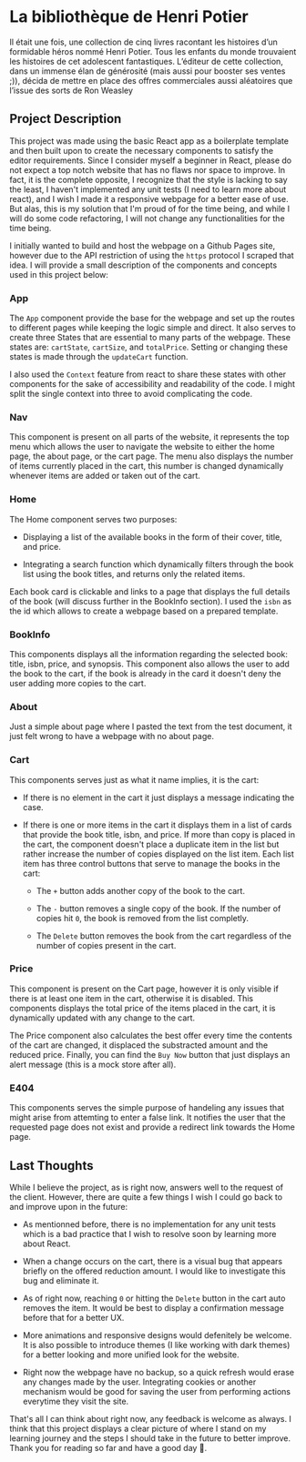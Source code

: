 # La bibliothèque de Henri Potier

Il était une fois, une collection de cinq livres racontant les histoires d’un formidable héros nommé Henri Potier. Tous les enfants du monde trouvaient les histoires de cet adolescent fantastiques. L’éditeur de cette collection, dans un immense élan de générosité (mais aussi pour booster ses ventes ;)), décida de mettre en place des offres commerciales aussi aléatoires que l’issue des sorts de Ron Weasley

## Project Description

This project was made using the basic React app as a boilerplate template and then built upon to create the necessary components to satisfy the editor requirements. Since I consider myself a beginner in React, please do not expect a top notch website that has no flaws nor space to improve. In fact, it is the complete opposite, I recognize that the style is lacking to say the least, I haven't implemented any unit tests (I need to learn more about react), and I wish I made it a responsive webpage for a better ease of use. But alas, this is my solution that I'm proud of for the time being, and while I will do some code refactoring, I will not change any functionalities for the time being.

I initially wanted to build and host the webpage on a Github Pages site, however due to the API restriction of using the `https` protocol I scraped that idea. I will provide a small description of the components and concepts used in this project below:

### App

The `App` component provide the base for the webpage and set up the routes to different pages while keeping the logic simple and direct. It also serves to create three States that are essential to many parts of the webpage. These states are: `cartState`, `cartSize`, and `totalPrice`. Setting or changing these states is made through the `updateCart` function.

I also used the `Context` feature from react to share these states with other components for the sake of accessibility and readability of the code. I might split the single context into three to avoid complicating the code.

### Nav

This component is present on all parts of the website, it represents the top menu which allows the user to navigate the website to either the home page, the about page, or the cart page. The menu also displays the number of items currently placed in the cart, this number is changed dynamically whenever items are added or taken out of the cart.

### Home

The Home component serves two purposes:

- Displaying a list of the available books in the form of their cover, title, and price.

- Integrating a search function which dynamically filters through the book list using the book titles, and returns only the related items.

Each book card is clickable and links to a page that displays the full details of the book (will discuss further in the BookInfo section). I used the `isbn` as the id which allows to create a webpage based on a prepared template.

### BookInfo

This components displays all the information regarding the selected book: title, isbn, price, and synopsis. This component also allows the user to add the book to the cart, if the book is already in the card it doesn't deny the user adding more copies to the cart.

### About

Just a simple about page where I pasted the text from the test document, it just felt wrong to have a webpage with no about page.

### Cart

This components serves just as what it name implies, it is the cart:

- If there is no element in the cart it just displays a message indicating the case.

- If there is one or more items in the cart it displays them in a list of cards that provide the book title, isbn, and price. If more than copy is placed in the cart, the component doesn't place a duplicate item in the list but rather increase the number of copies displayed on the list item. Each list item has three control buttons that serve to manage the books in the cart:

  - The `+` button adds another copy of the book to the cart.

  - The `-` button removes a single copy of the book. If the number of copies hit `0`, the book is removed from the list completly.

  - The `Delete` button removes the book from the cart regardless of the number of copies present in the cart.

### Price

This component is present on the Cart page, however it is only visible if there is at least one item in the cart, otherwise it is disabled. This components displays the total price of the items placed in the cart, it is dynamically updated with any change to the cart.

The Price component also calculates the best offer every time the contents of the cart are changed, it displaced the substracted amount and the reduced price. Finally, you can find the `Buy Now` button that just displays an alert message (this is a mock store after all).

### E404

This components serves the simple purpose of handeling any issues that might arise from attemting to enter a false link. It notifies the user that the requested page does not exist and provide a redirect link towards the Home page.

## Last Thoughts

While I believe the project, as is right now, answers well to the request of the client. However, there are quite a few things I wish I could go back to and improve upon in the future:

- As mentionned before, there is no implementation for any unit tests which is a bad practice that I wish to resolve soon by learning more about React.

- When a change occurs on the cart, there is a visual bug that appears briefly on the offered reduction amount. I would like to investigate this bug and eliminate it.

- As of right now, reaching `0` or hitting the `Delete` button in the cart auto removes the item. It would be best to display a confirmation message before that for a better UX.

- More animations and responsive designs would defenitely be welcome. It is also possible to introduce themes (I like working with dark themes) for a better looking and more unified look for the website.

- Right now the webpage have no backup, so a quick refresh would erase any changes made by the user. Integrating cookies or another mechanism would be good for saving the user from performing actions everytime they visit the site.

That's all I can think about right now, any feedback is welcome as always. I think that this project displays a clear picture of where I stand on my learning journey and the steps I should take in the future to better improve. Thank you for reading so far and have a good day 🙂.
